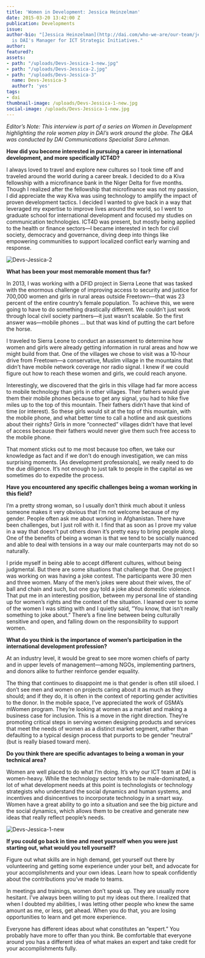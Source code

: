 ```yaml
---
title: 'Women in Development: Jessica Heinzelman'
date: 2015-03-20 13:42:00 Z
publication: Developments
issue: 
author-bio: "[Jessica Heinzelman](http://dai.com/who-we-are/our-team/jessica-heinzelman)
  is DAI's Manager for ICT Strategic Initiatives."
author: 
featured?: 
assets:
- path: "/uploads/Devs-Jessica-1-new.jpg"
- path: "/uploads/Devs-Jessica-2.jpg"
- path: "/uploads/Devs-Jessica-3"
  name: Devs-Jessica-3
  author?: 'yes'
tags:
- dai
thumbnail-image: /uploads/Devs-Jessica-1-new.jpg
social-image: /uploads/Devs-Jessica-1-new.jpg
---
```


*Editor’s Note: This interview is part of a series on Women in Development highlighting the role women play in DAI’s work around the globe. The Q&A was conducted by DAI Communications Specialist Sara Lehman.*



**How did you become interested in pursuing a career in international development, and more specifically ICT4D?** 

I always loved to travel and explore new cultures so I took time off and traveled around the world during a career break. I decided to do a Kiva fellowship with a microfinance bank in the Niger Delta for five months. Though I realized after the fellowship that microfinance was not my passion, I did appreciate the way Kiva was using technology to amplify the impact of proven development tactics. I decided I wanted to give back in a way that leveraged my expertise to improve lives around the world, so I went to graduate school for international development and focused my studies on communication technologies. ICT4D was present, but mostly being applied to the health or finance sectors—I became interested in tech for civil society, democracy and governance, diving deep into  things like empowering communities to support localized conflict early warning and response.

![Devs-Jessica-2](/uploads/Devs-Jessica-2.jpg "Jessica Heinzelman, second from right, in India in 2013 to review a mobile app that addresses the security of seed quality.")

**What has been your most memorable moment thus far?** 

In 2013, I was working with a DFID project in Sierra Leone that was tasked with the enormous challenge of improving access to security and justice for 700,000 women and girls in rural areas outside Freetown—that was 23 percent of the entire country’s female population. To achieve this, we were going to have to do something drastically different. We couldn’t just work through local civil society partners—it just wasn’t scalable. So the first answer was—mobile phones … but that was kind of putting the cart before the horse.

I traveled to Sierra Leone to conduct an assessment to determine how women and girls were already getting information in rural areas and how we might build from that. One of the villages we chose to visit was a 10-hour drive from Freetown—a conservative, Muslim village in the mountains that didn’t have mobile network coverage nor radio signal. I knew if we could figure out how to reach these women and girls, we could reach anyone. 

Interestingly, we discovered that the girls in this village had far more access to mobile technology than girls in other villages. Their fathers would give them their mobile phones because to get any signal, you had to hike five miles up to the top of this mountain. Their fathers didn’t have that kind of time (or interest). So these girls would sit at the top of this mountain, with the mobile phone, and what better time to call a hotline and ask questions about their rights? Girls in more “connected” villages didn’t have that level of access because their fathers would never give them such free access to the mobile phone. 

That moment sticks out to me most because too often, we take our knowledge as fact and if we don’t do enough investigation, we can miss surprising moments. [As development professionals], we really need to do the due diligence. It’s not enough to just talk to people in the capital as we sometimes do to expedite the process.

**Have you encountered any specific challenges being a woman working in this field?**

I’m a pretty strong woman, so I usually don’t think much about it unless someone makes it very obvious that I’m not welcome because of my gender. People often ask me about working in Afghanistan. There have been challenges, but I just roll with it. I find that as soon as I prove my value in a way that doesn’t put others down it’s pretty easy to bring people along. One of the benefits of being a woman is that we tend to be socially nuanced and able to deal with tensions in a way our male counterparts may not do so naturally.

I pride myself in being able to accept different cultures, without being judgmental. But there are some situations that challenge that. One project I was working on was having a joke contest. The participants were 30 men and three women. Many of the men’s jokes were about their wives, the ol’ ball and chain and such, but one guy told a joke about domestic violence. That put me in an interesting position, between my personal line of standing up for women’s rights and the context of the situation. I leaned over to some of the women I was sitting with and I quietly said, “You know, that isn’t really something to joke about.” There’s a fine line between being culturally sensitive and open, and falling down on the responsibility to support women. 

**What do you think is the importance of women’s participation in the international development profession?** 

At an industry level, it would be great to see more women chiefs of party and in upper levels of management—among NGOs, implementing partners, and donors alike to further reinforce gender equality.

The thing that continues to disappoint me is that gender is often still siloed. I don’t see men and women on projects caring about it as much as they should; and if they do, it is often in the context of reporting gender activities to the donor. In the mobile space, I’ve appreciated the work of GSMA’s mWomen program. They’re looking at women as a market and making a business case for inclusion. This is a move in the right direction. They’re promoting critical steps in serving women designing products and services that meet the needs of women as a distinct market segment, rather than defaulting to a typical design process that purports to be gender “neutral” (but is really biased toward men). 

**Do you think there are specific advantages to being a woman in your technical area?**

Women are well placed to do what I’m doing. It’s why our ICT team at DAI is women-heavy. While the technology sector tends to be male-dominated, a lot of what development needs at this point is technologists or technology strategists who understand the social dynamics and human systems, and incentives and disincentives to incorporate technology in a smart way. Women have a great ability to go into a situation and see the big picture and the social dynamics, which allows them to be creative and generate new ideas that really reflect people’s needs.

![Devs-Jessica-1-new](/uploads/Devs-Jessica-1-new.jpg "DAI's Jessica Heinzelman with then-U.S. Agency for International Development (USAID) Administrator Rajiv Shah, left, and  Sunnat Djalalov of the Uzbekistan AgLinks Plus project at USAID's Frontiers in Development Forum in September 2014.") 

**If you could go back in time and meet yourself when you were just starting out, what would you tell yourself?**

Figure out what skills are in high demand, get yourself out there by volunteering and getting some experience under your belt, and advocate for your accomplishments and your own ideas. Learn how to speak confidently about the contributions you’ve made to teams. 

In meetings and trainings, women don’t speak up. They are usually more hesitant. I’ve always been willing to put my ideas out there. I realized that when I doubted my abilities, I was letting other people who knew the same amount as me, or less, get ahead. When you do that, you are losing opportunities to learn and get more experience. 

Everyone has different ideas about what constitutes an “expert.” You probably have more to offer than you think. Be comfortable that everyone around you has a different idea of what makes an expert and take credit for your accomplishments fully.
